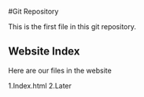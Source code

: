 #Git Repository

This is the first file in this git repository.

## Website Index

Here are our files in the website

1.Index.html
2.Later 
